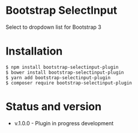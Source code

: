 # Bootstrap SelectInput
Select to dropdown list for Bootstrap 3

# Installation

    $ npm install bootstrap-selectinput-plugin
    $ bower install bootstrap-selectinput-plugin
    $ yarn add bootstrap-selectinput-plugin
    $ composer require bootstrap-selectinput-plugin

# Status and version
* v.1.0.0 - Plugin in progress development